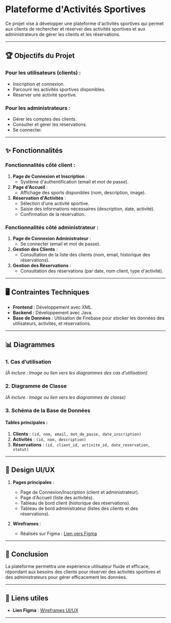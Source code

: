 # Plateforme d'Activités Sportives

Ce projet vise à développer une plateforme d'activités sportives qui permet aux clients de rechercher et réserver des activités sportives et aux administrateurs de gérer les clients et les réservations.

---

## 🏆 Objectifs du Projet

### Pour les utilisateurs (clients) :
- Inscription et connexion.
- Parcourir les activités sportives disponibles.
- Réserver une activité sportive.

### Pour les administrateurs :
- Gérer les comptes des clients.
- Consulter et gérer les réservations.
- Se connecter.

---

## ✨ Fonctionnalités

### Fonctionnalités côté client :
1. **Page de Connexion et Inscription** :
   - Système d'authentification (email et mot de passe).
2. **Page d'Accueil** :
   - Affichage des sports disponibles (nom, description, image).
3. **Réservation d'Activités** :
   - Sélection d'une activité sportive.
   - Saisie des informations nécessaires (description, date, activité).
   - Confirmation de la réservation.

### Fonctionnalités côté administrateur :
1. **Page de Connexion Administrateur** :
   - Se connecter (email et mot de passe).
2. **Gestion des Clients** :
   - Consultation de la liste des clients (nom, email, historique des réservations).
3. **Gestion des Réservations** :
   - Consultation des réservations (par date, nom client, type d'activité).

---

## 🖥️ Contraintes Techniques

- **Frontend** : Développement avec XML.
- **Backend** : Développement avec Java.
- **Base de Données** : Utilisation de Firebase pour stocker les données des utilisateurs, activités, et réservations.

---

## 📊 Diagrammes

### 1. Cas d’utilisation
*(À inclure : Image ou lien vers les diagrammes des cas d’utilisation)*

### 2. Diagramme de Classe
*(À inclure : Image ou lien vers les diagrammes de classe)*

### 3. Schéma de la Base de Données
#### Tables principales :
1. **Clients** : `(id, nom, email, mot_de_passe, date_inscription)`
2. **Activités** : `(id, nom, description)`
3. **Réservations** : `(id, client_id, activite_id, date_reservation, statut)`

---

## 🎨 Design UI/UX

1. **Pages principales** :
   - Page de Connexion/Inscription (client et administrateur).
   - Page d'Accueil (liste des activités).
   - Tableau de bord client (historique des réservations).
   - Tableau de bord administrateur (listes des clients et des réservations).

2. **Wireframes** :
   - Réalisés sur Figma : [Lien vers Figma](https://www.figma.com/design/pvDgcZKNGr8ONnJeCmgQmT/Gestion-Complexe-Sportif-app?node-id=223-3474&t=466QbiwTSsbjgmCS-1)

---

## 🚀 Conclusion

La plateforme permettra une expérience utilisateur fluide et efficace, répondant aux besoins des clients pour réserver des activités sportives et des administrateurs pour gérer efficacement les données.

---

## 🔗 Liens utiles
- **Lien Figma** : [Wireframes UI/UX](https://www.figma.com/design/pvDgcZKNGr8ONnJeCmgQmT/Gestion-Complexe-Sportif-app?node-id=223-3474&t=466QbiwTSsbjgmCS-1)

---
